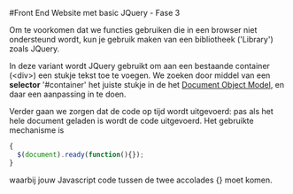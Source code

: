 #Front End Website met basic JQuery - Fase 3

Om te voorkomen dat we functies gebruiken die in een browser niet ondersteund
wordt, kun je gebruik maken van een bibliotheek ('Library') zoals JQuery.

In deze variant wordt JQuery gebruikt om aan een bestaande container (\<div>) 
een stukje tekst toe te voegen. We zoeken door middel van een **selector** '#container'
het juiste stukje in de het [Document Object Model](https://nl.wikipedia.org/wiki/Document_Object_Model), 
en daar een aanpassing in te doen.

Verder gaan we zorgen dat de code op tijd wordt uitgevoerd: pas als het hele document
geladen is wordt de code uitgevoerd. Het gebruikte mechanisme is 
```javascript
{
  $(document).ready(function(){});
}
```
waarbij jouw Javascript code tussen de twee accolades {} moet komen. 

